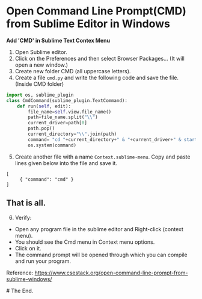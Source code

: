 # Open Command Line Prompt(CMD) from Sublime Editor in Windows

**Add 'CMD' in Sublime Text Contex Menu**

1. Open Sublime editor.
2. Click on the Preferences and then select Browser Packages… (It will open a new window.)
3. Create new folder CMD (all uppercase letters).
4. Create a file `cmd.py` and write the following code and save the file. (Inside CMD folder)
```python
import os, sublime_plugin
class CmdCommand(sublime_plugin.TextCommand):
	def run(self, edit):
		file_name=self.view.file_name()
		path=file_name.split("\\")
		current_driver=path[0]
		path.pop()
		current_directory="\\".join(path)
		command= "cd "+current_directory+" & "+current_driver+" & start cmd"
		os.system(command)
```
5. Create another file with a name `Context.sublime-menu`. Copy and paste lines given below into the file and save it.

```
[
	 { "command": "cmd" }
]
```
## That is all.

6. Verify:

- Open any program file in the sublime editor and Right-click (context menu).
- You should see the Cmd menu in Context menu options.
- Click on it.
- The command prompt will be opened through which you can compile and run your program.

Reference: https://www.csestack.org/open-command-line-prompt-from-sublime-windows/

\# The End.
